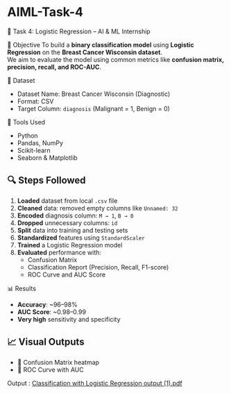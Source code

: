 # AIML-Task-4
🤖 Task 4: Logistic Regression – AI & ML Internship

 📌 Objective
To build a **binary classification model** using **Logistic Regression** on the **Breast Cancer Wisconsin dataset**.  
We aim to evaluate the model using common metrics like **confusion matrix, precision, recall, and ROC-AUC**.

🧾 Dataset
- Dataset Name: Breast Cancer Wisconsin (Diagnostic)
- Format: CSV
- Target Column: `diagnosis` (Malignant = 1, Benign = 0)

🔧 Tools Used
- Python
- Pandas, NumPy
- Scikit-learn
- Seaborn & Matplotlib

## 🔍 Steps Followed
1. **Loaded** dataset from local `.csv` file
2. **Cleaned** data: removed empty columns like `Unnamed: 32`
3. **Encoded** diagnosis column: `M → 1`, `B → 0`
4. **Dropped** unnecessary columns: `id`
5. **Split** data into training and testing sets
6. **Standardized** features using `StandardScaler`
7. **Trained** a Logistic Regression model
8. **Evaluated** performance with:
   - Confusion Matrix
   - Classification Report (Precision, Recall, F1-score)
   - ROC Curve and AUC Score

📊 Results
- **Accuracy**: ~96–98%
- **AUC Score**: ~0.98–0.99
- **Very high** sensitivity and specificity

## 📈 Visual Outputs
- 📌 Confusion Matrix heatmap
- 📌 ROC Curve with AUC

Output :
  [Classification with Logistic Regression output (1).pdf](https://github.com/user-attachments/files/20945165/Classification.with.Logistic.Regression.output.1.pdf)
